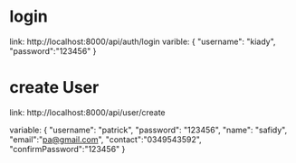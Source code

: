 # login 
 link: http://localhost:8000/api/auth/login
 varible: {
            "username": "kiady",
	       "password":"123456"
        }

# create User 
 link: http://localhost:8000/api/user/create

 variable: 
            {
                "username": "patrick",
                "password": "123456",
                "name": "safidy",
                "email":"pa@gmail.com",
                "contact":"0349543592",
                "confirmPassword":"123456"
            }
 